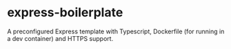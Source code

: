 # express-boilerplate
A preconfigured Express template with Typescript, Dockerfile (for running in a dev container) and HTTPS support.
